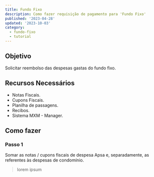 ```yaml
---
title: Fundo Fixo
description: Como fazer requisição de pagamento para 'Fundo Fixo'
published: '2023-04-28'
updated: '2023-10-03'
category:
  - fundo-fixo
  - tutorial
---
```


## Objetivo

Solicitar reembolso das despesas gastas do fundo fixo.

## Recursos Necessários

- Notas Fiscais.
- Cupons Fiscais.
- Planilha de passagens.
- Recibos.
- Sistema MXM - Manager.

## Como fazer

### Passo 1

Somar as notas / cupons fiscais de despesa Apsa e, separadamente, as referentes às despesas de condomínio.

> lorem ipsum
